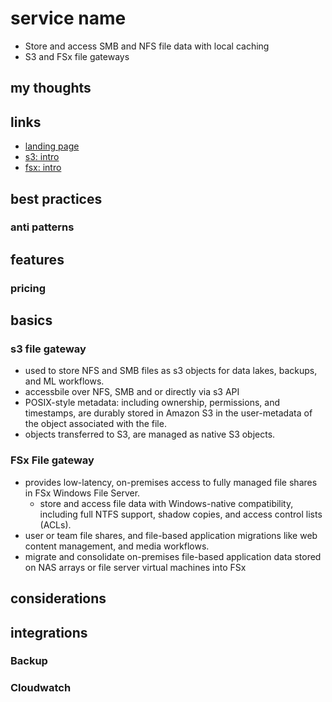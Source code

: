 # service name

- Store and access SMB and NFS file data with local caching
- S3 and FSx file gateways

## my thoughts

## links

- [landing page](https://aws.amazon.com/storagegateway/file/?nc=sn&loc=2&dn=2)
- [s3: intro](https://aws.amazon.com/storagegateway/file/s3/)
- [fsx: intro](https://aws.amazon.com/storagegateway/file/fsx/)

## best practices

### anti patterns

## features

### pricing

## basics

### s3 file gateway

- used to store NFS and SMB files as s3 objects for data lakes, backups, and ML workflows.
- accessbile over NFS, SMB and or directly via s3 API
- POSIX-style metadata: including ownership, permissions, and timestamps, are durably stored in Amazon S3 in the user-metadata of the object associated with the file.
- objects transferred to S3, are managed as native S3 objects.

### FSx File gateway

- provides low-latency, on-premises access to fully managed file shares in FSx Windows File Server.
  - store and access file data with Windows-native compatibility, including full NTFS support, shadow copies, and access control lists (ACLs).
- user or team file shares, and file-based application migrations like web content management, and media workflows.
- migrate and consolidate on-premises file-based application data stored on NAS arrays or file server virtual machines into FSx

## considerations

## integrations

### Backup

### Cloudwatch
